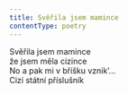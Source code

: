 ```yaml
---
title: Svěřila jsem mamince
contentType: poetry
---
```


<section>

Svěřila jsem mamince  
že jsem měla cizince  
No a pak mi v bříšku vznik’…  
Cizí státní příslušník

</section>

